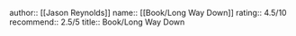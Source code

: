 author:: [[Jason Reynolds]]
name:: [[Book/Long Way Down]]
rating:: 4.5/10
recommend:: 2.5/5
title:: Book/Long Way Down
